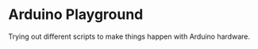 Arduino Playground
==================

Trying out different scripts to make things happen with Arduino hardware.
